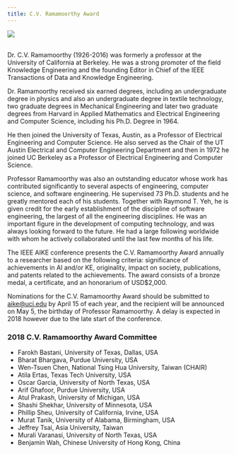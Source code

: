 ```yaml
---
title: C.V. Ramamoorthy Award
---
```


<div class="text-center">
  <img class="mx-auto rounded" src="img/ramamoorthy.png"/>
</div>
<br/>

Dr. C.V. Ramamoorthy (1926-2016) was formerly a professor at the University of California at Berkeley. 
He was a strong promoter of the field Knowledge Engineering and the founding Editor in Chief of the IEEE Transactions 
of Data and Knowledge Engineering.

Dr. Ramamoorthy received six earned degrees, including an undergraduate degree in physics and also an undergraduate degree in textile technology, two graduate degrees in Mechanical Engineering and later two graduate degrees from Harvard in Applied Mathematics and Electrical Engineering and Computer Science, including his Ph.D. Degree in 1964.

He then joined the University of Texas, Austin, as a Professor of Electrical Engineering and Computer Science. He also served as the Chair of the UT Austin Electrical and Computer Engineering Department and then in 1972 he joined UC Berkeley as a Professor of Electrical Engineering and Computer Science.

Professor Ramamoorthy was also an outstanding educator whose work has contributed significantly to several aspects of engineering, computer science, and software engineering. He supervised 73 Ph.D. students and he greatly mentored each of his students. Together with Raymond T. Yeh, he is given credit for the early establishment of the discipline of software engineering, the largest of all the engineering disciplines. He was an important figure in the development of computing technology, and was always looking forward to the future. He had a large following worldwide with whom he actively collaborated until the last few months of his life.

The IEEE AIKE conference presents the C.V. Ramamoorthy Award annually to a researcher based on the following criteria: significance of achievements in AI and/or KE, originality, impact on society, publications, and patents related to the achievements. The award consists of a bronze medal, a certificate, and an honorarium of USD$2,000.

Nominations for the C.V. Ramamoorthy Award should be submitted to aike@uci.edu by April 15 of each year, and the recipient will be announced on May 5, the birthday of Professor Ramamoorthy. A delay is expected in 2018 however due to the late start of the conference.

### 2018 C.V. Ramamoorthy Award Committee
- Farokh Bastani, University of Texas, Dallas, USA 
- Bharat Bhargava, Purdue University, USA   
- Wen-Tsuen Chen, National Tsing Hua University, Taiwan (CHAIR)  
- Atila Ertas, Texas Tech University, USA
- Oscar Garcia, University of North Texas, USA  
- Arif Ghafoor, Purdue University, USA  
- Atul Prakash, University of Michigan, USA  
- Shashi Shekhar, University of Minnesota, USA  
- Phillip Sheu, University of California, Irvine, USA  
- Murat Tanik, University of Alabama, Birmingham, USA  
- Jeffrey Tsai, Asia University, Taiwan
- Murali Varanasi, University of North Texas, USA  
- Benjamin Wah, Chinese University of Hong Kong, China   


